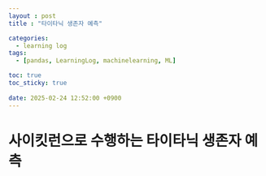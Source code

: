 ```yaml
---
layout : post
title : "타이타닉 생존자 예측"

categories:
  - learning log
tags:
  - [pandas, LearningLog, machinelearning, ML]

toc: true
toc_sticky: true
 
date: 2025-02-24 12:52:00 +0900
---
```


# 사이킷런으로 수행하는 타이타닉 생존자 예측
